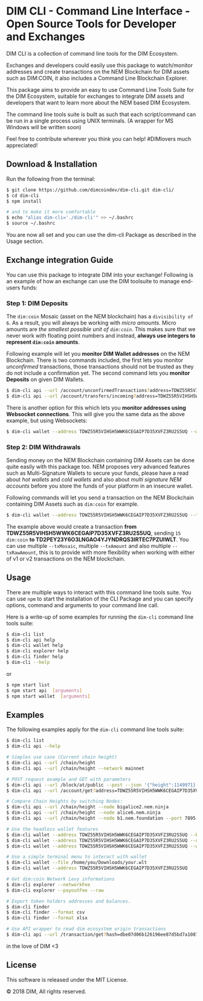# DIM CLI - Command Line Interface - Open Source Tools for Developer and Exchanges

DIM CLI is a collection of command line tools for the DIM Ecosystem.

Exchanges and developers could easily use this package to watch/monitor addresses and create transactions on the NEM Blockchain for DIM assets such as DIM:COIN, it also includes a Command Line Blockchain Explorer.

This package aims to provide an easy to use Command Line Tools Suite for the DIM Ecosystem, suitable for exchanges to integrate DIM assets and developers that want to learn more about the NEM based DIM Ecosystem.

The command line tools suite is built as such that each script/command can be run in a single process using UNIX terminals. (A wrapper for MS Windows will be written soon)

Feel free to contribute wherever you think you can help! #DIMlovers much appreciated!

## Download & Installation

Run the following from the terminal:

```bash
$ git clone https://github.com/dimcoindev/dim-cli.git dim-cli/
$ cd dim-cli
$ npm install

# and to make it more comfortable
$ echo "alias dim-cli='./dim-cli'" >> ~/.bashrc 
$ source ~/.bashrc
```

You are now all set and you can use the dim-cli Package as described in the Usage section.

## Exchange integration Guide

You can use this package to integrate DIM into your exchange! Following is an example of how an exchange can use the DIM toolsuite to manage end-users funds:

### Step 1: DIM Deposits

The `dim:coin` Mosaic (asset on the NEM blockchain) has a `divisibility of 6`. As a result, you will always be working with *micro amounts*. Micro amounts are *the smallest possible unit of `dim:coin`*. This makes sure that we never work with floating point numbers and instead, **always use integers to represent `dim:coin` amounts**.

Following example will let you **monitor DIM Wallet addresses** on the NEM Blockchain. There is two commands included, the first lets you monitor *unconfirmed* transactions, those transactions should not be trusted as they do not include a confirmation yet. The second command lets you **monitor Deposits** on given DIM Wallets.

```bash
$ dim-cli api --url /account/unconfirmedTransactions?address=TDWZ55R5VIHSH5WWK6CEGAIP7D35XVFZ3RU2S5UQ
$ dim-cli api --url /account/transfers/incoming?address=TDWZ55R5VIHSH5WWK6CEGAIP7D35XVFZ3RU2S5UQ
```

There is another option for this which lets you **monitor addresses using Websocket connections**. This will give you the same data as the above example, but using Websockets:

```bash
$ dim-cli wallet --address TDWZ55R5VIHSH5WWK6CEGAIP7D35XVFZ3RU2S5UQ --watch
```

### Step 2: DIM Withdrawals

Sending money on the NEM Blockchain containing DIM Assets can be done quite easily with this package too. NEM proposes very advanced features such as Multi-Signature Wallets to secure your funds, please have a read about *hot wallets* and *cold wallets* and also about *multi signature NEM accounts* before you store the funds of your platform in an insecure wallet.

Following commands will let you send a transaction on the NEM Blockchain containing DIM Assets such as `dim:coin` for example.

```bash
$ dim-cli wallet --address TDWZ55R5VIHSH5WWK6CEGAIP7D35XVFZ3RU2S5UQ --txReceiver TD2PEY23Y6O3LNGAO4YJYNDRQS3IRTEC7PZUIWLT --txMosaic dim:coin --txAmount 15
```

The example above would create a transaction **from TDWZ55R5VIHSH5WWK6CEGAIP7D35XVFZ3RU2S5UQ**, sending `15 dim:coin` **to TD2PEY23Y6O3LNGAO4YJYNDRQS3IRTEC7PZUIWLT**. You can use multiple `--txMosaic`, multiple `--txAmount` and also multiple `--txRawAmount`, this is to provide with more flexibility when working with either of v1 or v2 transactions on the NEM blockchain.

## Usage

There are multiple ways to interact with this command line tools suite. You can use `npm` to start the installation of the CLI Package and you can specify options, command and arguments to your command line call.

Here is a write-up of some examples for running the `dim-cli` command line tools suite:

```bash
$ dim-cli list
$ dim-cli api help
$ dim-cli wallet help
$ dim-cli explorer help
$ dim-cli finder help
$ dim-cli --help
```

or 

```bash
$ npm start list
$ npm start api  [arguments]
$ npm start wallet  [arguments]
```

## Examples

The following examples apply for the `dim-cli` command line tools suite:

```bash
$ dim-cli list
$ dim-cli api --help

# Simples use case (Current chain height)
$ dim-cli api --url /chain/height
$ dim-cli api --url /chain/height --network mainnet

# POST request example and GET with parameters
$ dim-cli api --url /block/at/public --post --json '{"height":1149971}'
$ dim-cli api --url /account/get?address=TDWZ55R5VIHSH5WWK6CEGAIP7D35XVFZ3RU2S5UQ

# Compare Chain Heights by switching Nodes:
$ dim-cli api --url /chain/height --node bigalice2.nem.ninja
$ dim-cli api --url /chain/height --node alice6.nem.ninja
$ dim-cli api --url /chain/height --node b1.nem.foundation --port 7895

# Use the headless wallet features
$ dim-cli wallet --address TDWZ55R5VIHSH5WWK6CEGAIP7D35XVFZ3RU2S5UQ --balances --raw
$ dim-cli wallet --address TDWZ55R5VIHSH5WWK6CEGAIP7D35XVFZ3RU2S5UQ --overview
$ dim-cli wallet --address TDWZ55R5VIHSH5WWK6CEGAIP7D35XVFZ3RU2S5UQ --watch

# Use a simple terminal menu to interact with wallet
$ dim-cli wallet --file /home/you/Downloads/your.wlt
$ dim-cli wallet --address TDWZ55R5VIHSH5WWK6CEGAIP7D35XVFZ3RU2S5UQ

# Get dim:coin Network Levy informations
$ dim-cli explorer --networkFee
$ dim-cli explorer --payoutFee --raw

# Export token holders addresses and balances.
$ dim-cli finder
$ dim-cli finder --format csv
$ dim-cli finder --format xlsx

# Use API wrapper to read dim ecosystem origin transactions
$ dim-cli api --url /transaction/get?hash=dbe07d06b126196ee87d5bd7a10871caf3fd268d4db78eddac4ee309cae8b797 --network mainnet
```

in the love of DIM <3


## License

This software is released under the MIT License.

© 2018 DIM, All rights reserved.
